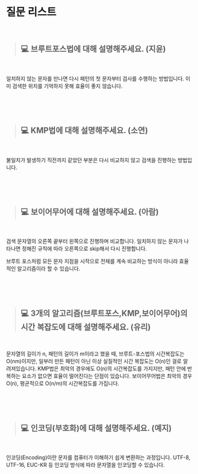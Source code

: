 # 질문 리스트

<br>

> ## 💻 브루트포스법에 대해 설명해주세요. (지윤)
<br>

일치하지 않는 문자를 만나면 다시 패턴의 첫 문자부터 검사를 수행하는 방법입니다. 이미 검색한 위치를 기억하지 못해 효율이 좋지 않습니다.

<br><br><br>

> ## 💻 KMP법에 대해 설명해주세요. (소연)
<br>

불일치가 발생하기 직전까지 같았던 부분은 다시 비교하지 않고 검색을 진행하는 방법입니다.


<br><br><br>

> ## 💻 보이어무어에 대해 설명해주세요. (아람)
<br>

검색 문자열의 오른쪽 끝부터 왼쪽으로 진행하며 비교합니다. 일치하지 않는 문자가 나타나면 정해진 규칙에 따라 오른쪽으로 skip해서 다시 진행합니다.

브루트 포스처럼 모든 문자 지점을 시작으로 전체를 계속 비교하는 방식이 아니라 효율적인 알고리즘이라 할 수 있습니다.



<br><br><br>

> ## 💻 3개의 알고리즘(브루트포스,KMP,보이어무어)의 시간 복잡도에 대해 설명해주세요. (유리)
<br>

문자열의 길이가 n, 패턴의 길이가 m이라고 했을 때, 브루트-포스법의 시간복잡도는 O(nm)이지만, 일부러 만든 패턴이 아닌 이상 실질적인 시간 복잡도는 O(n)인 걸로 알려져있습니다.
KMP법은 최악의 경우에도 O(n)의 시간복잡도를 가지지만, 패턴 안에 반복하는 요소가 없으면 효율이 떨어진다는 단점이 있습니다.
보이어무어법은 최악의 경우 O(n), 평균적으로 O(n/m)의 시간복잡도를 가집니다.

<br><br><br>

> ## 💻 인코딩(부호화)에 대해 설명해주세요. (예지)
<br>

인코딩(Encoding)이란 문자를 컴퓨터가 이해하기 쉽게 변환하는 과정입니다. UTF-8, UTF-16, EUC-KR 등 인코딩 방식에 따라 문자열을 인코딩할 수 있습니다.


<br><br><br>